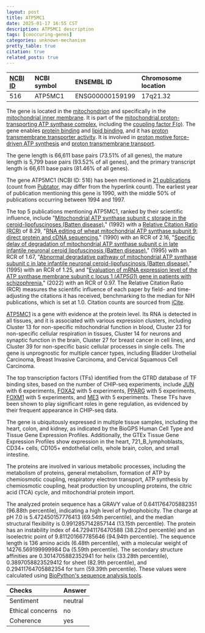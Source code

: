 ```yaml
---
layout: post
title: ATP5MC1
date: 2025-01-17 16:55 CST
description: ATP5MC1 description
tags: [cooccuring-genes]
categories: unknown-mechanism
pretty_table: true
citation: true
related_posts: true
---
```




| [NCBI ID](https://www.ncbi.nlm.nih.gov/gene/516) | NCBI symbol | ENSEMBL ID | Chromosome location |
| :-------- | :------- | :-------- | :------- |
| 516  | ATP5MC1 | ENSG00000159199 | 17q21.32 |



The gene is located in the [mitochondrion](https://amigo.geneontology.org/amigo/term/GO:0005739) and specifically in the [mitochondrial inner membrane](https://amigo.geneontology.org/amigo/term/GO:0005743). It is part of the [mitochondrial proton-transporting ATP synthase complex](https://amigo.geneontology.org/amigo/term/GO:0005753), including the [coupling factor F(o)](https://amigo.geneontology.org/amigo/term/GO:0000276). The gene enables [protein binding](https://amigo.geneontology.org/amigo/term/GO:0005515) and [lipid binding](https://amigo.geneontology.org/amigo/term/GO:0008289), and it has [proton transmembrane transporter activity](https://amigo.geneontology.org/amigo/term/GO:0015078). It is involved in [proton motive force-driven ATP synthesis](https://amigo.geneontology.org/amigo/term/GO:0015986) and [proton transmembrane transport](https://amigo.geneontology.org/amigo/term/GO:1902600).


The gene length is 66,611 base pairs (73.51% of all genes), the mature length is 5,799 base pairs (93.52% of all genes), and the primary transcript length is 66,611 base pairs (81.46% of all genes).


The gene ATP5MC1 (NCBI ID: 516) has been mentioned in [21 publications](https://pubmed.ncbi.nlm.nih.gov/?term=%22ATP5MC1%22) (count from [Pubtator](https://academic.oup.com/nar/article/47/W1/W587/5494727), may differ from the hyperlink count). The earliest year of publication mentioning this gene is 1990, with the middle 50% of publications occurring between 1994 and 1997.


The top 5 publications mentioning ATP5MC1, ranked by their scientific influence, include "[Mitochondrial ATP synthase subunit c storage in the ceroid-lipofuscinoses (Batten disease).](https://pubmed.ncbi.nlm.nih.gov/1535179)" (1992) with a [Relative Citation Ratio (RCR)](https://journals.plos.org/plosbiology/article?id=10.1371/journal.pbio.1002541) of 8.29, "[RNA editing of wheat mitochondrial ATP synthase subunit 9: direct protein and cDNA sequencing.](https://pubmed.ncbi.nlm.nih.gov/1726783)" (1990) with an RCR of 2.16, "[Specific delay of degradation of mitochondrial ATP synthase subunit c in late infantile neuronal ceroid lipofuscinosis (Batten disease).](https://pubmed.ncbi.nlm.nih.gov/7830067)" (1995) with an RCR of 1.67, "[Abnormal degradative pathway of mitochondrial ATP synthase subunit c in late infantile neuronal ceroid-lipofuscinosis (Batten disease).](https://pubmed.ncbi.nlm.nih.gov/7668341)" (1995) with an RCR of 1.25, and "[Evaluation of mRNA expression level of the ATP synthase membrane subunit c locus 1 (<i>ATP5G1</i>) gene in patients with schizophrenia.](https://pubmed.ncbi.nlm.nih.gov/35243015)" (2022) with an RCR of 0.97. The Relative Citation Ratio (RCR) measures the scientific influence of each paper by field- and time-adjusting the citations it has received, benchmarking to the median for NIH publications, which is set at 1.0. Citation counts are sourced from [iCite](https://icite.od.nih.gov).


[ATP5MC1](https://www.proteinatlas.org/ENSG00000159199-ATP5MC1) is a gene with evidence at the protein level. Its RNA is detected in all tissues, and it is associated with various expression clusters, including Cluster 13 for non-specific mitochondrial function in blood, Cluster 23 for non-specific cellular respiration in tissues, Cluster 14 for neurons and synaptic function in the brain, Cluster 27 for breast cancer in cell lines, and Cluster 39 for non-specific basic cellular processes in single cells. The gene is unprognostic for multiple cancer types, including Bladder Urothelial Carcinoma, Breast Invasive Carcinoma, and Cervical Squamous Cell Carcinoma.


The top transcription factors (TFs) identified from the GTRD database of TF binding sites, based on the number of CHIP-seq experiments, include [JUN](https://www.ncbi.nlm.nih.gov/gene/3725) with 6 experiments, [FOXA2](https://www.ncbi.nlm.nih.gov/gene/3170) with 5 experiments, [PPARG](https://www.ncbi.nlm.nih.gov/gene/5468) with 5 experiments, [FOXM1](https://www.ncbi.nlm.nih.gov/gene/2305) with 5 experiments, and [ME3](https://www.ncbi.nlm.nih.gov/gene/10873) with 5 experiments. These TFs have been shown to play significant roles in gene regulation, as evidenced by their frequent appearance in CHIP-seq data.





The gene is ubiquitously expressed in multiple tissue samples, including the heart, colon, and kidney, as indicated by the BioGPS Human Cell Type and Tissue Gene Expression Profiles. Additionally, the GTEx Tissue Gene Expression Profiles show expression in the heart, 721_B_lymphoblasts, CD34+ cells, CD105+ endothelial cells, whole brain, colon, and small intestine.


The proteins are involved in various metabolic processes, including the metabolism of proteins, general metabolism, formation of ATP by chemiosmotic coupling, respiratory electron transport, ATP synthesis by chemiosmotic coupling, heat production by uncoupling proteins, the citric acid (TCA) cycle, and mitochondrial protein import.



The analyzed protein sequence has a GRAVY value of 0.6411764705882351 (96.88th percentile), indicating a high level of hydrophobicity. The charge at pH 7.0 is 5.472450157776413 (69.54th percentile), and the median structural flexibility is 0.9912857142857144 (13.15th percentile). The protein has an instability index of 44.72941176470588 (38.22nd percentile) and an isoelectric point of 9.811201667785646 (94.94th percentile). The sequence length is 136 amino acids (6.48th percentile), with a molecular weight of 14276.569199999984 Da (5.59th percentile). The secondary structure affinities are 0.3014705882352941 for helix (33.28th percentile), 0.3897058823529412 for sheet (82.9th percentile), and 0.29411764705882354 for turn (59.39th percentile). These values were calculated using [BioPython's sequence analysis tools](https://biopython.org/docs/1.75/api/Bio.SeqUtils.ProtParam.html).





| Checks    | Answer |
| :-------- | :------- |
| Sentiment  | neutral   |
| Ethical concerns | no     |
| Coherence    | yes    |